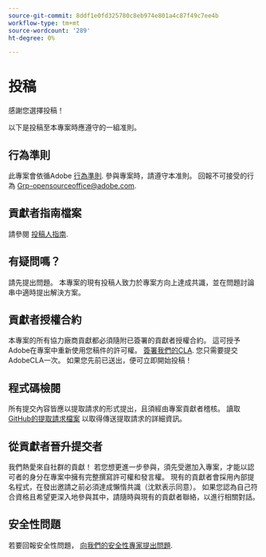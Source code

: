 ```yaml
---
source-git-commit: 8ddf1e0fd325780c8eb974e801a4c87f49c7ee4b
workflow-type: tm+mt
source-wordcount: '289'
ht-degree: 0%

---
```

# 投稿

感謝您選擇投稿！

以下是投稿至本專案時應遵守的一組准則。

## 行為準則

此專案會依循Adobe [行為準則](code-of-conduct.md). 參與專案時，請遵守本准則。 回報不可接受的行為
[Grp-opensourceoffice@adobe.com](mailto:Grp-opensourceoffice@adobe.com).

## 貢獻者指南檔案

請參閱 [投稿人指南](https://experienceleague.adobe.com/docs/contributor/contributor-guide/introduction.html).

## 有疑問嗎？

請先提出問題。 本專案的現有投稿人致力於專案方向上達成共識，並在問題討論串中適時提出解決方案。

## 貢獻者授權合約

本專案的所有協力廠商貢獻都必須隨附已簽署的貢獻者授權合約。 這可授予Adobe在專案中重新使用您稿件的許可權。 [簽署我們的CLA](https://opensource.adobe.com/cla.html). 您只需要提交AdobeCLA一次。 如果您先前已送出，便可立即開始投稿！

## 程式碼檢閱

所有提交內容皆應以提取請求的形式提出，且須經由專案貢獻者稽核。 讀取 [GitHub的提取請求檔案](https://docs.github.com/en/pull-requests/collaborating-with-pull-requests/proposing-changes-to-your-work-with-pull-requests/about-pull-requests)
以取得傳送提取請求的詳細資訊。

<!--
Lastly, please follow the [pull request template](PULL_REQUEST_TEMPLATE.md) when
submitting a pull request!
-->

## 從貢獻者晉升提交者

我們熱愛來自社群的貢獻！ 若您想更進一步參與，須先受邀加入專案，才能以認可者的身分在專案中擁有完整撰寫許可權和發言權。 現有的貢獻者會採用內部提名程式，在發出邀請之前必須達成懶惰共識（沈默表示同意）。 如果您認為自己符合資格且希望更深入地參與其中，請隨時與現有的貢獻者聯絡，以進行相關對話。

## 安全性問題

若要回報安全性問題， [向我們的安全性專家提出問題](https://helpx.adobe.com/security/alertus.html).
